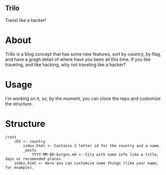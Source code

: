 Trilo
-----------

Travel like a hacker!

About
=====

Trillo is a blog concept that has some new features, sort by country, by flag, and have a gragh detail of where have you been all this time. If you like traveling, and like hacking, why not traveling like a hacker?

Usage
=====
I'm working on it, so, by the moment, you can clone the repo and customize the structure.

Structure
=========
	
	/root
		/ES <- country
			index.html <- Contains 2 letter id for the country and a name.
			_posts
				YYYY-MM-DD-burgos.md <- City with some info like a title, days or recomended places.
		index.html <- Here you can customize some things (like your name, for example).

